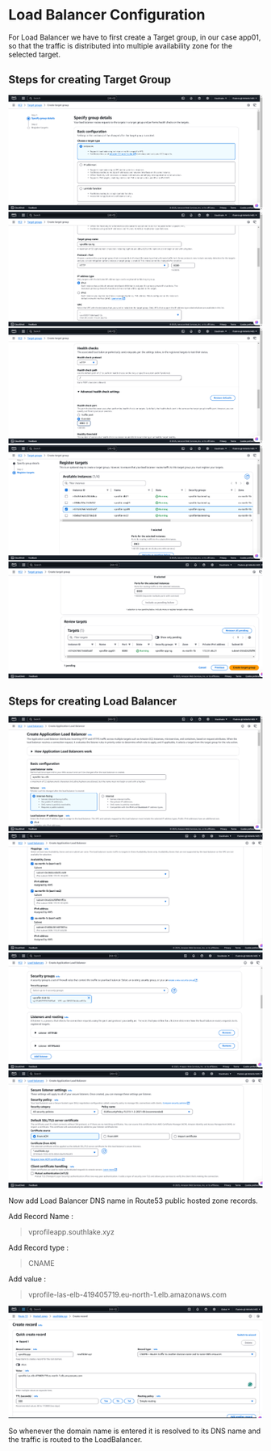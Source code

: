 # Load Balancer Configuration

For Load Balancer we have to first create a Target group, in our case app01, so that the traffic is distributed into multiple availability zone for the selected target.

## Steps for creating Target Group

![Target-group-console](https://github.com/Kizhakkekkara-Vishnu-Vijayan/vprofile-aws-deployment/blob/master/AWS-Console-SS-All/elb-first.png)
![Target-group-console](https://github.com/Kizhakkekkara-Vishnu-Vijayan/vprofile-aws-deployment/blob/master/AWS-Console-SS-All/elb-second.png)
![Target-group-console](https://github.com/Kizhakkekkara-Vishnu-Vijayan/vprofile-aws-deployment/blob/master/AWS-Console-SS-All/elb-third.png)
![Target-group-console](https://github.com/Kizhakkekkara-Vishnu-Vijayan/vprofile-aws-deployment/blob/master/AWS-Console-SS-All/elb-fourth.png)
![Target-group-console](https://github.com/Kizhakkekkara-Vishnu-Vijayan/vprofile-aws-deployment/blob/master/AWS-Console-SS-All/elb-fifth.png)

## Steps for creating Load Balancer

![Load-Balancer-console](https://github.com/Kizhakkekkara-Vishnu-Vijayan/vprofile-aws-deployment/blob/master/AWS-Console-SS-All/elb-sixth.png)
![Load-Balancer-console](https://github.com/Kizhakkekkara-Vishnu-Vijayan/vprofile-aws-deployment/blob/master/AWS-Console-SS-All/elb-seventh.png)
![Load-Balancer-console](https://github.com/Kizhakkekkara-Vishnu-Vijayan/vprofile-aws-deployment/blob/master/AWS-Console-SS-All/elb-eighth.png)
![Load-Balancer-console](https://github.com/Kizhakkekkara-Vishnu-Vijayan/vprofile-aws-deployment/blob/master/AWS-Console-SS-All/elb-nineth.png)

Now add Load Balancer DNS name in Route53 public hosted zone records.

Add Record Name :
> vprofileapp.southlake.xyz

Add Record type :
> CNAME 

Add value :
> vprofile-las-elb-419405719.eu-north-1.elb.amazonaws.com

![public-route-cosole](https://github.com/Kizhakkekkara-Vishnu-Vijayan/vprofile-aws-deployment/blob/master/AWS-Console-SS-All/public-route-fifth.png)

So whenever the domain name is entered it is resolved to its DNS name and the traffic is routed to the LoadBalancer.